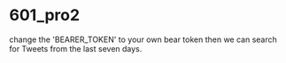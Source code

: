 # 601_pro2
change the 'BEARER_TOKEN' to your own bear token
then we can search for Tweets from the last seven days.
